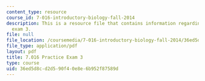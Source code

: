 ```yaml
---
content_type: resource
course_id: 7-016-introductory-biology-fall-2014
description: This is a resource file that contains information regarding practice
  exam 3.
file: null
file_location: /coursemedia/7-016-introductory-biology-fall-2014/36ed5d8cd2d590f40e8e6b952f87589d_MIT7_016F14_Prac_Exam_3.pdf
file_type: application/pdf
layout: pdf
title: 7.016 Practice Exam 3
type: course
uid: 36ed5d8c-d2d5-90f4-0e8e-6b952f87589d
---
```

